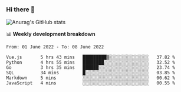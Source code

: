 ### Hi there 👋
![Anurag's GitHub stats](https://github-readme-stats.vercel.app/api?username=jami1024&show_icons=true&theme=radical)

📊 **Weekly development breakdown**
<!--START_SECTION:waka-->

```text
From: 01 June 2022 - To: 08 June 2022

Vue.js       5 hrs 43 mins   █████████▒░░░░░░░░░░░░░░░   37.82 %
Python       4 hrs 55 mins   ████████░░░░░░░░░░░░░░░░░   32.52 %
Go           3 hrs 35 mins   ██████░░░░░░░░░░░░░░░░░░░   23.74 %
SQL          34 mins         █░░░░░░░░░░░░░░░░░░░░░░░░   03.85 %
Markdown     5 mins          ░░░░░░░░░░░░░░░░░░░░░░░░░   00.62 %
JavaScript   4 mins          ░░░░░░░░░░░░░░░░░░░░░░░░░   00.55 %
```

<!--END_SECTION:waka-->
<!--
**jami1024/jami1024** is a ✨ _special_ ✨ repository because its `README.md` (this file) appears on your GitHub profile.

Here are some ideas to get you started:

- 🔭 I’m currently working on ...
- 🌱 I’m currently learning ...
- 👯 I’m looking to collaborate on ...
- 🤔 I’m looking for help with ...
- 💬 Ask me about ...
- 📫 How to reach me: ...
- 😄 Pronouns: ...
- ⚡ Fun fact: ...
-->
